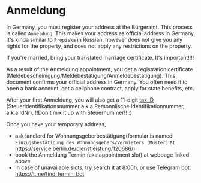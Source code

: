 # Anmeldung

In Germany, you must register your address at the Bürgeramt. This process is called `Anmeldung`. 
This makes your address as official address in Germany. It's kinda similar to `Propiska` in Russian, however does not give you any rights for the property, and does not apply any restrictions on the property.

If you're married, bring your translated marriage certificate. It's important!!!!

As a result of the Anmeldung appointment, you get a registration certificate (Meldebescheinigung/Meldebestätigung/Anmeldebestätigung). This document confirms your official address in Germany. You often need it to open a bank account, get a cellphone contract, apply for state benefits, etc. 

After your first Anmeldung, you will also get a 11-digit [tax ID](finanzamt.md) (Steueridentifikationsnummer a.k.a Personnlische Identifikationnummer, a.k.a IdNr). !!Don't mix it up with Steuernummer!! :) 

Once you have your temporary address,
- ask landlord for Wohnungsgeberbestätigung(formular is named `Einzugsbestätigung des Wohnungsgebers/Vermieters (Muster)` at https://service.berlin.de/dienstleistung/120686/)
- book the Anmeldung Termin (aka appointment slot) at webpage linked above.  
- In case of unavailable slots, try search it at 8:00h, or use Telegram bot: https://t.me/find_termin_bot
